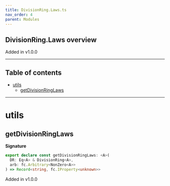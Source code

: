 ```yaml
---
title: DivisionRing.Laws.ts
nav_order: 4
parent: Modules
---
```


## DivisionRing.Laws overview

Added in v1.0.0

---

<h2 class="text-delta">Table of contents</h2>

- [utils](#utils)
  - [getDivisionRingLaws](#getdivisionringlaws)

---

# utils

## getDivisionRingLaws

**Signature**

```ts
export declare const getDivisionRingLaws: <A>(
  DR: Eq<A> & DivisionRing<A>,
  arb: fc.Arbitrary<NonZero<A>>
) => Record<string, fc.IProperty<unknown>>
```

Added in v1.0.0
